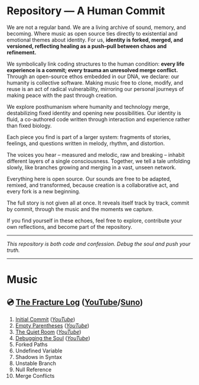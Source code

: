 # Repository — A Human Commit

We are not a regular band. We are a living archive of sound, memory, and becoming. Where music as open source ties directly to existential and emotional themes about identity. For us, **identity is forked, merged, and versioned, reflecting healing as a push–pull between chaos and refinement.**

We symbolically link coding structures to the human condition: **every life experience is a commit; every trauma an unresolved merge conflict.** Through an open-source ethos embedded in our DNA, we declare: our humanity is collective software. Making music free to clone, modify, and reuse is an act of radical vulnerability, mirroring our personal journeys of making peace with the past through creation.

We explore posthumanism where humanity and technology merge, destabilizing fixed identity and opening new possibilities. Our identity is fluid, a co-authored code written through interaction and experience rather than fixed biology.

Each piece you find is part of a larger system: fragments of stories, feelings, and questions written in melody, rhythm, and distortion.

The voices you hear – measured and melodic, raw and breaking – inhabit different layers of a single consciousness. Together, we tell a tale unfolding slowly, like branches growing and merging in a vast, unseen network.

Everything here is open source. Our sounds are free to be adapted, remixed, and transformed, because creation is a collaborative act, and every fork is a new beginning.

The full story is not given all at once. It reveals itself track by track, commit by commit, through the music and the moments we capture.

If you find yourself in these echoes, feel free to explore, contribute your own reflections, and become part of the repository.

---

*This repository is both code and confession. Debug the soul and push your truth.*

---

# Music
## 💿 [The Fracture Log](https://github.com/repository-band/The_Fracture_Log) ([YouTube](https://www.youtube.com/playlist?list=PLUX30XhOtlv4-aq3WyHqoWmxfXnuqvTpc)/[Suno](https://suno.com/playlist/22334f9a-2bd4-4651-bf6c-d918cf1dd028))
1. [Initial Commit](https://github.com/repository-band/The_Fracture_Log/tree/main/1.%20Initial%20Commit) (*[YouTube](https://youtu.be/j6GylBC5iOA)*)
2. [Empty Parentheses](https://github.com/repository-band/The_Fracture_Log/tree/main/2.%20Empty%20Parentheses) (*[YouTube](https://youtu.be/g0D_GVDNwyw)*)
3. [The Quiet Room](https://github.com/repository-band/The_Fracture_Log/tree/main/3.%20The%20Quiet%20Room) (*[YouTube](https://youtu.be/9YHaeFbu0ek)*)
4. [Debugging the Soul](https://github.com/repository-band/The_Fracture_Log/tree/main/4.%20Debugging%20The%20Soul) (*[YouTube](https://youtu.be/f3dqkEbQx-w)*)
5. Forked Paths
6. Undefined Variable
7. Shadows in Syntax
8. Unstable Branch
9. Null Reference
10. Merge Conflicts
